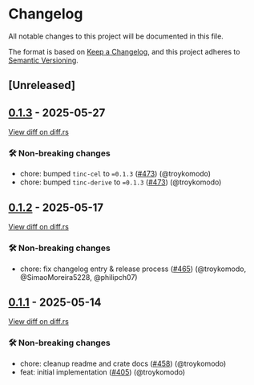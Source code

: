 # Changelog

<!--
This file is automatically generated by our release process.
DO NOT edit it directly.
If you want to add a change log entry for this package,
please create a new file in /changes.d/<pr-number>.toml
Refer to the [README.md](/changes.d/README.md) for more information.
-->

All notable changes to this project will be documented in this file.

The format is based on [Keep a Changelog](https://keepachangelog.com/en/1.0.0/),
and this project adheres to [Semantic Versioning](https://semver.org/spec/v2.0.0.html).

## [Unreleased]

## [0.1.3](https://github.com/ScuffleCloud/scuffle/releases/tag/tinc-v0.1.3) - 2025-05-27

[View diff on diff.rs](https://diff.rs/tinc/0.1.2/tinc/0.1.3/Cargo.toml)

### 🛠️ Non-breaking changes

- chore: bumped `tinc-cel` to `=0.1.3` ([#473](https://github.com/scufflecloud/scuffle/pull/473)) (@troykomodo)
- chore: bumped `tinc-derive` to `=0.1.3` ([#473](https://github.com/scufflecloud/scuffle/pull/473)) (@troykomodo)

## [0.1.2](https://github.com/ScuffleCloud/scuffle/releases/tag/tinc-v0.1.2) - 2025-05-17

[View diff on diff.rs](https://diff.rs/tinc/0.1.1/tinc/0.1.2/Cargo.toml)

### 🛠️ Non-breaking changes

- chore: fix changelog entry & release process ([#465](https://github.com/scufflecloud/scuffle/pull/465)) (@troykomodo, @SimaoMoreira5228, @philipch07)

## [0.1.1](https://github.com/ScuffleCloud/scuffle/releases/tag/tinc-v0.1.1) - 2025-05-14

[View diff on diff.rs](https://diff.rs/tinc/0.1.0/tinc/0.1.1/Cargo.toml)

### 🛠️ Non-breaking changes

- chore: cleanup readme and crate docs ([#458](https://github.com/scufflecloud/scuffle/pull/458)) (@troykomodo)
- feat: initial implementation ([#405](https://github.com/scufflecloud/scuffle/pull/405)) (@troykomodo)
